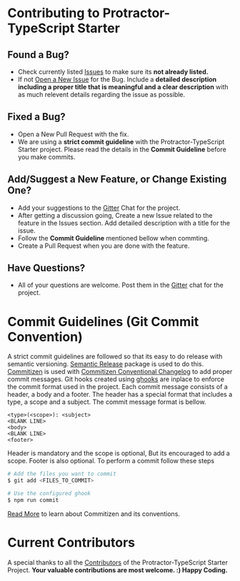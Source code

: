 # Contributing to Protractor-TypeScript Starter

## Found a Bug?

* Check currently listed [Issues](https://github.com/99xt/protractor-starter/issues) to make sure its **not already listed.**
* If not [Open a New Issue](https://github.com/99xt/protractor-starter/issues/new) for the Bug. Include a **detailed description including a proper title that is meaningful and a clear description** with
as much relevent details regarding the issue as possible.

## Fixed a Bug?

* Open a New Pull Request with the fix.
* We are using a **strict commit guideline** with the Protractor-TypeScript Starter project. Please read the details in the **Commit Guideline** before you make commits.

## Add/Suggest a New Feature, or Change Existing One?

* Add your suggestions to the [Gitter](https://gitter.im/protractor-starter/Lobby?utm_source=badge&utm_medium=badge&utm_campaign=pr-badge&utm_content=badge) Chat for the project.
* After getting a discussion going, Create a new Issue related to the feature in the Issues section. Add detailed description with a title for the issue.
* Follow the **Commit Guideline** mentioned bellow when commting.
* Create a Pull Request when you are done with the feature.

## Have Questions?

* All of your questions are welcome. Post them in the [Gitter](https://gitter.im/protractor-starter/Lobby?utm_source=badge&utm_medium=badge&utm_campaign=pr-badge&utm_content=badge) chat for the project.


# Commit Guidelines (Git Commit Convention)

A strict commit guidelines are followed so that its easy to do release with semantic versioning. [Semantic Release](https://github.com/semantic-release/semantic-release) package is used to do this. [Commitizen](https://www.npmjs.com/package/commitizen) is used with [Commitizen Conventional Changelog](https://www.npmjs.com/package/cz-conventional-changelog) to add proper commit messages. Git hooks  created using [ghooks](https://www.npmjs.com/package/ghooks) are inplace to enforce the commit format used in the project.
Each commit message consists of a header, a body and a footer. The header has a special format that includes a type, a scope and a subject. The commit message format is bellow.

```
<type>(<scope>): <subject>
<BLANK LINE>
<body>
<BLANK LINE>
<footer>
```

Header is mandatory and the scope is optional, But its encouraged to add a scope. Footer is also optional.
To perform a commit follow these steps

```sh
# Add the files you want to commit
$ git add <FILES_TO_COMMIT>

# Use the configured ghook
$ npm run commit
```

[Read More](http://commitizen.github.io/cz-cli/) to learn about Commitizen and its conventions.

# Current Contributors

A special thanks to all the [Contributors](https://github.com/99xt/protractor-starter/graphs/contributors) of the Protractor-TypeScript Starter Project.
**Your valuable contributions are most welcome. :) Happy Coding.**